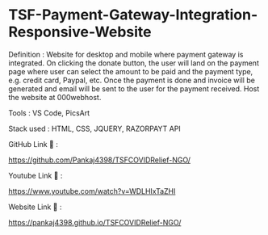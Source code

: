 # TSF-Payment-Gateway-Integration-Responsive-Website
 <p>Definition : Website for desktop and mobile where payment gateway is integrated. On clicking the donate button, the user will land on the payment page where user can select the amount to be paid and the payment type, e.g. credit card, Paypal, etc. Once the payment is done and invoice will be generated and email will be sent to the user for the payment received. Host the website at 000webhost.</p>

<p>Tools : VS Code, PicsArt</p>

<P>Stack used : HTML, CSS, JQUERY, RAZORPAYT API</p>

GitHub Link 🔗 :

https://github.com/Pankaj4398/TSFCOVIDRelief-NGO/

Youtube Link 🔗 :

https://www.youtube.com/watch?v=WDLHIxTaZHI

Website Link 🔗 :

https://pankaj4398.github.io/TSFCOVIDRelief-NGO/
